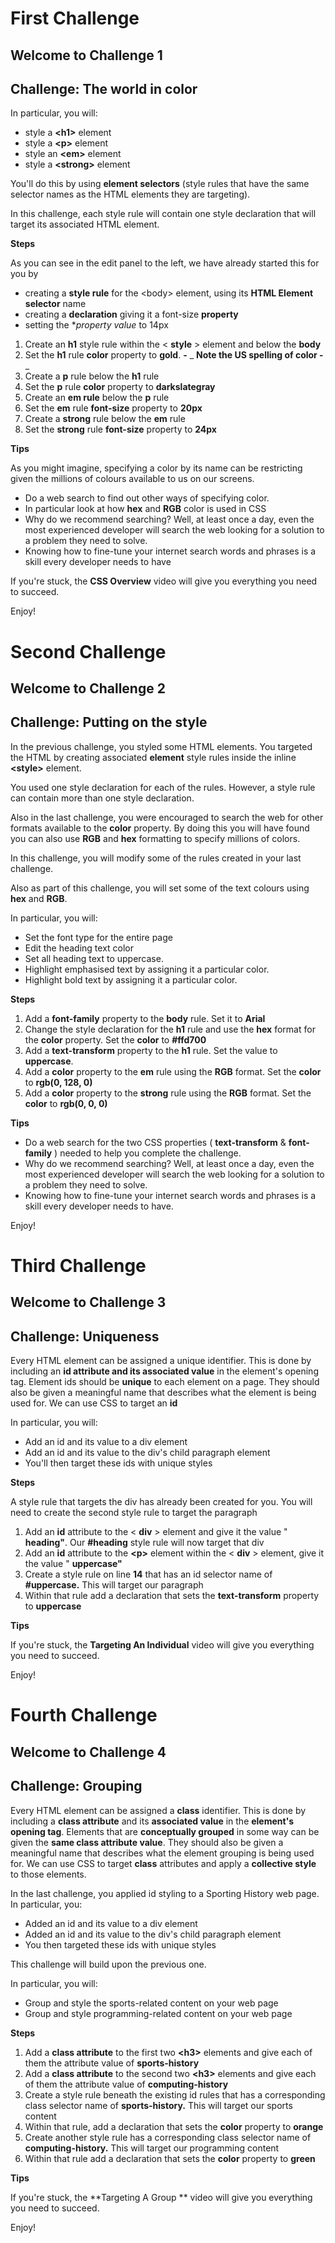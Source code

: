 # First Challenge
## Welcome to Challenge 1
## Challenge: The world in color

In particular, you will:

- style a  **\<h1\>** element
- style a  **\<p\>** element
- style an  **\<em\>** element
- style a  **\<strong\>** element

You'll do this by using  **element selectors**  (style rules that have the same selector names as the HTML elements they are targeting).

In this challenge, each style rule will contain one style declaration that will target its associated HTML element.


**Steps**

As you can see in the edit panel to the left, we have already started this for you by

- creating a  **style rule** for the \<body\> element, using its  **HTML Element selector** name
- creating a  **declaration** giving it a font-size  **property**
- setting the  **property value* to 14px

1. Create an  **h1** style rule within the \<  **style** \> element and below the  **body**
2. Set the  **h1** rule  **color** property to  **gold**.  **-** _ **Note the US spelling of color -** _
3. Create a  **p** rule below the  **h1** rule
4. Set the  **p** rule **color** property to  **darkslategray**
5. Create an  **em rule** below the  **p** rule
6. Set the  **em** rule  **font-size** property to  **20px**
7. Create a  **strong** rule below the  **em** rule
8. Set the  **strong** rule  **font-size** property to  **24px**

**Tips**

As you might imagine, specifying a color by its name can be restricting given the millions of colours available to us on our screens.

- Do a web search to find out other ways of specifying color.
- In particular look at how  **hex** and  **RGB** color is used in CSS
- Why do we recommend searching? Well, at least once a day, even the most experienced developer will search the web looking for a solution to a problem they need to solve.
- Knowing how to fine-tune your internet search words and phrases is a skill every developer needs to have

If you're stuck, the  **CSS Overview** video will give you everything you need to succeed.

Enjoy!
#
#
#
# Second Challenge
## Welcome to Challenge 2
## Challenge: Putting on the style

In the previous challenge, you styled some HTML elements. You targeted the HTML by creating associated  **element**  style rules inside the inline  **\<style\>**  element.

You used one style declaration for each of the rules. However, a style rule can contain more than one style declaration.

Also in the last challenge, you were encouraged to search the web for other formats available to the  **color** property. By doing this you will have found you can also use  **RGB** and  **hex** formatting to specify millions of colors.

In this challenge, you will modify some of the rules created in your last challenge.

Also as part of this challenge, you will set some of the text colours using  **hex** and  **RGB**.

In particular, you will:

- Set the font type for the entire page
- Edit the heading text color
- Set all heading text to uppercase.
- Highlight emphasised text by assigning it a particular color.
- Highlight bold text by assigning it a particular color.

**Steps**

1. Add a  **font-family** property to the  **body** rule. Set it to  **Arial**
2. Change the style declaration for the  **h1** rule and use the  **hex** format for the  **color** property. Set the  **color** to  **#ffd700**
3. Add a  **text-transform** property to the  **h1** rule. Set the value to  **uppercase**.
4. Add a  **color** property to the  **em** rule using the  **RGB** format. Set the  **color** to **rgb(0, 128, 0)**
5. Add a  **color** property to the  **strong** rule using the  **RGB** format. Set the  **color** to **rgb(0, 0, 0)**

**Tips**

- Do a web search for the two CSS properties ( **text-transform** &  **font-family** ) needed to help you complete the challenge.
- Why do we recommend searching? Well, at least once a day, even the most experienced developer will search the web looking for a solution to a problem they need to solve.
- Knowing how to fine-tune your internet search words and phrases is a skill every developer needs to have.

Enjoy!
#
#
#
# Third Challenge
## Welcome to Challenge 3
## Challenge: Uniqueness

Every HTML element can be assigned a unique identifier. This is done by including an  **id attribute and its associated value** in the element's opening tag. Element ids should be  **unique** to each element on a page. They should also be given a meaningful name that describes what the element is being used for. We can use CSS to target an  **id**

In particular, you will:

- Add an id and its value to a div element
- Add an id and its value to the div's child paragraph element
- You'll then target these ids with unique styles

**Steps**

A style rule that targets the div has already been created for you. You will need to create the second style rule to target the paragraph

1. Add an  **id** attribute to the \<  **div** \> element and give it the value "  **heading"**. Our  **#heading** style rule will now target that div
2. Add an **id** attribute to the  **\<p\>** element within the \<  **div** \> element, give it the value "  **uppercase"**
3. Create a style rule on line  **14** that has an id selector name of  **#uppercase.** This will target our paragraph
4. Within that rule add a declaration that sets the  **text-transform** property to  **uppercase**

**Tips**

If you're stuck, the  **Targeting An Individual** video will give you everything you need to succeed.

Enjoy!
#
#
#
# Fourth Challenge
## Welcome to Challenge 4
## Challenge: Grouping

Every HTML element can be assigned a  **class** identifier. This is done by including a  **class attribute** and its  **associated value** in the  **element's opening tag**. Elements that are  **conceptually grouped** in some way can be given the  **same class attribute value**. They should also be given a meaningful name that describes what the element grouping is being used for. We can use CSS to target  **class** attributes and apply a  **collective style** to those elements.

In the last challenge, you applied id styling to a Sporting History web page. In particular, you:

- Added an id and its value to a div element
- Added an id and its value to the div's child paragraph element
- You then targeted these ids with unique styles

This challenge will build upon the previous one.

In particular, you will:

- Group and style the sports-related content on your web page
- Group and style programming-related content on your web page


**Steps**

1. Add a  **class attribute** to the first two  **\<h3\>** elements and give each of them the attribute value of  **sports-history**
2. Add a  **class attribute** to the second two  **\<h3\>** elements and give each of them the attribute value of  **computing-history**
3. Create a style rule beneath the existing id rules that has a corresponding class selector name of  **sports-history.** This will target our sports content
4. Within that rule, add a declaration that sets the  **color** property to  **orange**
5. Create another style rule has a corresponding class selector name of  **computing-history.** This will target our programming content
6. Within that rule add a declaration that sets the  **color** property to  **green**

**Tips**

If you're stuck, the  **Targeting A Group ** video will give you everything you need to succeed.

Enjoy!
